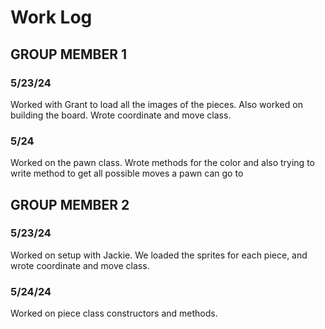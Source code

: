 # Work Log

## GROUP MEMBER 1

### 5/23/24

Worked with Grant to load all the images of the pieces. Also worked on building the board. Wrote coordinate and move class.

### 5/24

Worked on the pawn class. Wrote methods for the color and also trying to write method to get all possible moves a pawn can go to


## GROUP MEMBER 2

### 5/23/24
Worked on setup with Jackie. We loaded the sprites for each piece, and wrote coordinate and move class.



### 5/24/24 


Worked on piece class constructors and methods. 
